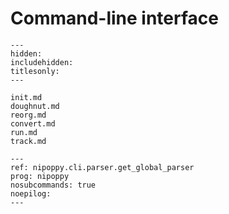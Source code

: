 # Command-line interface

```{toctree}
---
hidden:
includehidden:
titlesonly:
---

init.md
doughnut.md
reorg.md
convert.md
run.md
track.md
```
<!-- TODO figure out if can use template for above -->

```{argparse}
---
ref: nipoppy.cli.parser.get_global_parser
prog: nipoppy
nosubcommands: true
noepilog:
---
```
